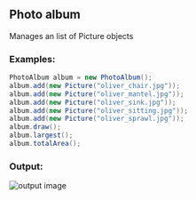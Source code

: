 ## Photo album
Manages an list of Picture objects

### Examples:
```java
PhotoAlbum album = new PhotoAlbum();
album.add(new Picture("oliver_chair.jpg"));
album.add(new Picture("oliver_mantel.jpg"));
album.add(new Picture("oliver_sink.jpg"));
album.add(new Picture("oliver_sitting.jpg"));
album.add(new Picture("oliver_sprawl.jpg"));
album.draw();
album.largest();
album.totalArea();
```

### Output:
![output image](https://raw.githubusercontent.com/ellelustrious/photo-album-viewer/master/photo-album-viewer.png)
